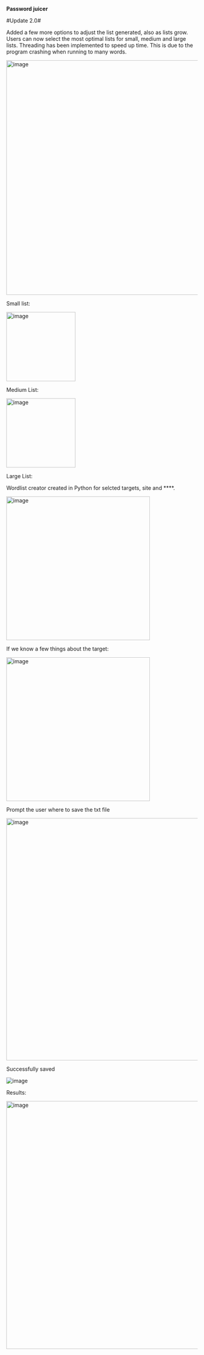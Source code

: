 **Password juicer**

#Update 2.0#

Added a few more options to adjust the list generated, also as lists grow. Users can now select the most optimal lists for small, medium and large lists. 
Threading has been implemented to speed up time. This is due to the program crashing when running to many words. 



<img width="617" alt="image" src="https://github.com/user-attachments/assets/164ed813-4228-4d77-baf4-6fcce6fef3f4">






Small list:

<img width="182" alt="image" src="https://github.com/user-attachments/assets/7f66797b-203b-4d2f-98d8-a7b1e219ec03">

Medium List:

<img width="182" alt="image" src="https://github.com/user-attachments/assets/f5b5c882-e6f9-46f8-b08b-9c60d0b3f20b">


Large List:







Wordlist creator created in Python for selcted targets, site and ****. 

<img width="378" alt="image" src="https://github.com/user-attachments/assets/a0e7dda8-4868-425f-8b13-4e436f864ed3">


If we know a few things about the target:



<img width="378" alt="image" src="https://github.com/user-attachments/assets/e4e83e59-d48c-4954-bb4c-4bd4576523ec">


Prompt the user where to save the txt file


<img width="637" alt="image" src="https://github.com/user-attachments/assets/b64a61df-342e-4922-a3b9-5d14d20b83c1">



Successfully saved


![image](https://github.com/user-attachments/assets/55a29861-3bce-4f4a-9f50-bcc0d8e3e89f)



Results:



<img width="652" alt="image" src="https://github.com/user-attachments/assets/42f90d77-642c-4560-b6c3-71b19e58123d">



















